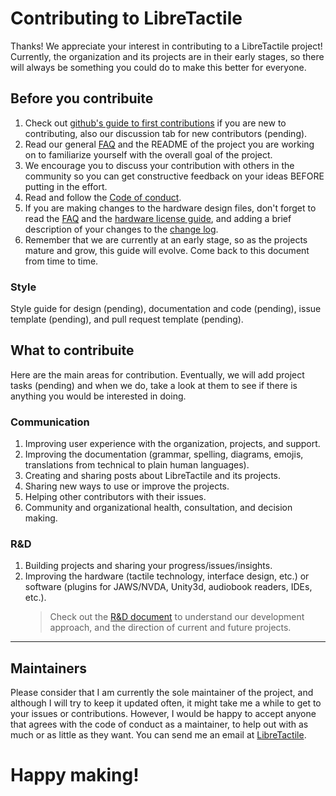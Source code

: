 # Contributing to LibreTactile

Thanks! We appreciate your interest in contributing to a LibreTactile project! Currently, the organization and its projects are in their early stages, so there will always be something you could do to make this better for everyone.

## Before you contribuite

1. Check out [github's guide to first contributions](https://github.com/firstcontributions/first-contributions) if you are new to contributing, also our discussion tab for new contributors (pending).
1. Read our general [FAQ](/docs/faq.md) and the README of the project you are working on to familiarize yourself with the overall goal of the project.
1. We encourage you to discuss your contribution with others in the community so you can get constructive feedback on your ideas BEFORE putting in the effort.
1. Read and follow the [Code of conduct](/docs/code_of_conduct.md).
1. If you are making changes to the hardware design files, don't forget to read the [FAQ](/docs/faq.md#open-hardware) and the [hardware license guide](/docs/hw-license/hw-license-howto.pdf), and adding a brief description of your changes to the [change log](/docs/rd/changes.md).
1. Remember that we are currently at an early stage, so as the projects mature and grow, this guide will evolve. Come back to this document from time to time.

### Style

Style guide for design (pending), documentation and code (pending), issue template (pending), and pull request template (pending).

## What to contribuite

Here are the main areas for contribution. Eventually, we will add project tasks (pending) and when we do, take a look at them to see if there is anything you would be interested in doing.

### Communication

1. Improving user experience with the organization, projects, and support.
2. Improving the documentation (grammar, spelling, diagrams, emojis, translations from technical to plain human languages).
3. Creating and sharing posts about LibreTactile and its projects.
4. Sharing new ways to use or improve the projects.
5. Helping other contributors with their issues.
6. Community and organizational health, consultation, and decision making.



<!-- future:
### Outreach

1. Spreading the word by starting or joining a discussion (pending), or introducing the project to users, hobbyst, gamers or artists that might appreciate it.
1. Connect with companies/laboratories/students/developers/makers to partner for development of tactile technologies.
1. Connect with clinicians/practicioners interested in implementing the technology for the benefit of their clients.
1. Connect with funding agencies (donations, grants, fundraising, sponsorships, partnerships).
1. Sale of products (from the open source projects) and merchandise, donation of products to groups, institutions and nonprofits.

### HR

1. Manage volunteers, hire/compensate contribuitors, etc.
1. Board of directors
   -->

### R&D

1. Building projects and sharing your progress/issues/insights.
1. Improving the hardware (tactile technology, interface design, etc.)  or software (plugins for JAWS/NVDA, Unity3d, audiobook readers, IDEs, etc.).
   > Check out the [R&D document](/docs/R-and-D.MD) to understand our development approach, and the direction of current and future projects.

---

## Maintainers

Please consider that I am currently the sole maintainer of the project, and although I will try to keep it updated often, it might take me a while to get to your issues or contributions. However, I would be happy to accept anyone that agrees with the code of conduct as a maintainer, to help out with as much or as little as they want. You can send me an email at [LibreTactile](mailto:libretactile@gmail.com).

# Happy making!
